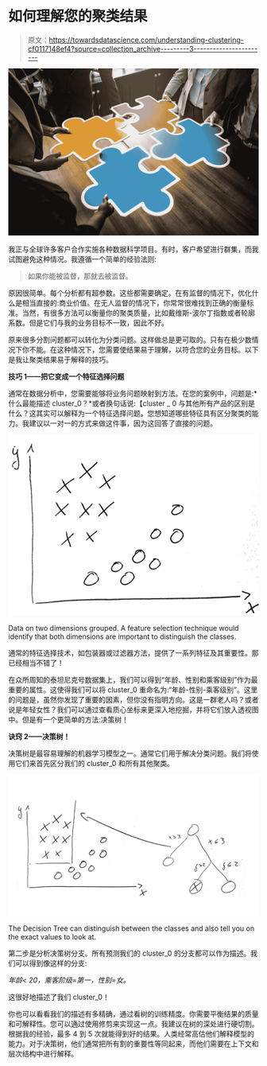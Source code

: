 # 如何理解您的聚类结果

> 原文：<https://towardsdatascience.com/understanding-clustering-cf0117148ef4?source=collection_archive---------3----------------------->

![](img/6c3e8dc2075d0de668c0ce572d47d0e6.png)

我正与全球许多客户合作实施各种数据科学项目。有时，客户希望进行群集，而我试图避免这种情况。我遵循一个简单的经验法则:

> 如果你能被监督，那就去被监督。

原因很简单。每个分析都有超参数。这些都需要确定。在有监督的情况下，优化什么是相当直接的:商业价值。在无人监督的情况下，你常常很难找到正确的衡量标准。当然，有很多方法可以衡量你的聚类质量，比如戴维斯-波尔丁指数或者轮廓系数。但是它们与我的业务目标不一致，因此不好。

原来很多分割问题都可以转化为分类问题。这样做总是更可取的。只有在极少数情况下你不能。在这种情况下，您需要使结果易于理解，以符合您的业务目标。以下是我让聚类结果易于解释的技巧。

**技巧 1——把它变成一个特征选择问题**

通常在数据分析中，您需要能够将业务问题映射到方法。在您的案例中，问题是:*什么最能描述 cluster_0？*或者换句话说:【cluster _ 0 与其他所有产品的区别是什么？这其实可以解释为一个特征选择问题。您想知道哪些特征具有区分聚类的能力。我建议以一对一的方式来做这件事，因为这回答了直接的问题。

![](img/5e43e1fbb29cc2c5c853d38ca09acc2f.png)

Data on two dimensions grouped. A feature selection technique would identify that both dimensions are important to distinguish the classes.

通常的特征选择技术，如包装器或过滤器方法，提供了一系列特征及其重要性。那已经相当不错了！

在众所周知的泰坦尼克号数据集上，我们可以得到“年龄、性别和乘客级别”作为最重要的属性。这使得我们可以将 cluster_0 重命名为:“年龄-性别-乘客级别”。这里的问题是，虽然你发现了重要的因素，但你没有指明方向。这是一群老人吗？或者说是年轻女性？我们可以通过查看质心坐标来更深入地挖掘，并将它们放入透视图中。但是有一个更简单的方法:决策树！

**诀窍 2——决策树！**

决策树是最容易理解的机器学习模型之一。通常它们用于解决分类问题。我们将使用它们来首先区分我们的 cluster_0 和所有其他聚类。

![](img/b9e4c1406e4d545fd6ecbf6a7bbed4bb.png)

The Decision Tree can distinguish between the classes and also tell you on the exact values to look at.

第二步是分析决策树分支。所有预测我们的 cluster_0 的分支都可以作为描述。我们可以得到像这样的分支:

*年龄< 20，乘客阶级=第一，性别=女。*

这很好地描述了我们 cluster_0！

你也可以看看我们的描述有多精确，通过看树的训练精度。你需要平衡结果的质量和可解释性。您可以通过使用修剪来实现这一点。我建议在树的深处进行硬切割。根据我的经验，最多 4 到 5 次就能得到好的结果。人类经常高估他们解释模型的能力。对于决策树，他们通常把所有割的重要性等同起来，而他们需要在上下文和层次结构中进行解释。